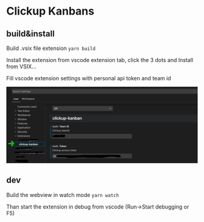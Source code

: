 # Clickup Kanbans

## build&install

Build .vsix file extension
`yarn build`

Install the extension from vscode extension tab, click the 3 dots and Install from VSIX...

Fill vscode extension settings with personal api token and team id

![settings](settings.jpg)

## dev

Build the webview in watch mode
`yarn watch`

Than start the extension in debug from vscode (Run->Start debugging or F5)
